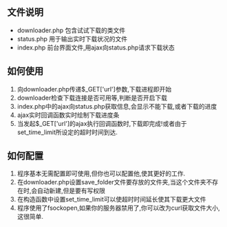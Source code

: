 <!DOCTYPE html>
<html>
<head>
	<title>PHP带进度条实时下载</title>
</head>
<body>
<h2>文件说明</h2>
<ul>
<li>downloader.php 包含试试下载的类文件</li>
<li>status.php 用于输出实时下载状况的文件</li>
<li>index.php  前台界面文件,用ajax向status.php请求下载状态</li>

</ul>
<h2>如何使用</h2>
<ol>
<li>向downloader.php传递$_GET['url']参数,下载进程即开始</li>
<li>downloader检查下载连接是否可用等,判断是否开启下载</li>
<li>index.php中的ajax向status.php获取信息,会显示不能下载,或者下载的进度</li>
<li>ajax实时回调函数实时绘制下载进度条</li>
<li>当发起$_GET['url']的ajax执行回调函数时,下载即完成!或者由于set_time_limit所设定的超时时间到达.</li>
</ol>

<h2>如何配置</h2>
<ol>
<li>程序基本无需配置即可使用,但你也可以配置他,使其更好的工作.</li>
<li>在downloader.php设置save_folder文件要存放的文件夹,当这个文件夹不存在时,会自动新建,但是要有写权限</li>
<li>在构造函数中设置set_time_limit可以使超时时间延长使其下载更大文件</li>
<li>程序使用了fsockopen,如果你的服务器禁用了,你可以改为curl获取文件大小,这很简单.</li>
</ol>
</body>
</html>